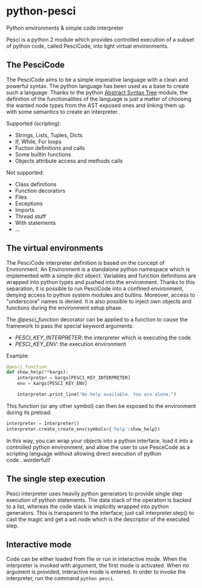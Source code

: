 # python-pesci
Python environments & simple code interpreter

Pesci is a python 2 module which provides controlled execution of a subset of
python code, called PesciCode, into light virtual environments.

The PesciCode
-------------
The PesciCode aims to be a simple imperative language with a clean and
powerful syntax. The python language has been used as a base to create such
a language. Thanks to the python [Abstract Syntax Tree](https://docs.python.org/2/library/ast.html) module, the definition
of the functionalities of the language is just a matter of choosing the
wanted node types from the AST exposed ones and linking them up with some
semantics to create an interpreter.

Supported (scripting):
  - Strings, Lists, Tuples, Dicts
  - If, While, For loops
  - Fuction definitions and calls
  - Some builtin functions
  - Objects attribute access and methods calls

Not supported:
  - Class definitions
  - Function decorators
  - Files
  - Exceptions
  - Imports
  - Thread stuff
  - With statements
  - ...

The virtual environments
------------------------
The PesciCode interpreter definition is based on the concept of Environment.
An Environment is a standalone python namespace which is implemented with
a simple dict object. Variables and function definitions are wrapped into
python types and pushed into the environment. Thanks to this separation, it
is possible to run PesciCode into a confined environment, denying access to
python system modules and bultins. Moreover, access to "underscore" names
is denied. It is also possible to inject own objects and functions during
the environment setup phase.

The *@pesci_function* decorator can be applied to a function to cause the
framework to pass the special keyword arguments:
- *PESCI_KEY_INTERPRETER*: the interpreter which is executing the code
- *PESCI_KEY_ENV*: the execution environment

Example:

```python
@pesci_function
def show_help(**kargs):
    interpreter = kargs[PESCI_KEY_INTERPRETER]
    env = kargs[PESCI_KEY_ENV]

    interpreter.print_line("No help available. You are alone.")
```

This function (or any other symbol) can then be exposed to the environment
during its preload:

```python
interpreter = Interpreter()
interpreter.create_create_env(symbols={'help':show_help})
```

In this way, you can wrap your objects into a python interface, load it into
a controlled python environment, and allow the user to use PesceCode as a
scripting language without allowing direct execution of python code...worderfull!

The single step execution
-------------------------
Pesci interpreter uses heavily python generators to provide single step
execution of python statements. The data stack of the operation is backed to
a list, whereas the code stack is implicitly wrapped into python generators.
This is transparent to the interface; just call interpreter.step() to cast
the magic and get a ast.node which is the descriptor of the executed step.

Interactive mode
----------------
Code can be either loaded from file or run in interactive mode. When the
interpreter is invoked with argument, the first mode is activated. When no
argument is provided, interactive mode is entered.
In order to invoke the interpreter, run the command `python pesci`.
